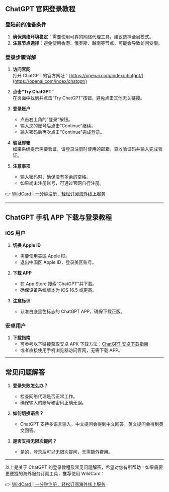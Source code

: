 ## ChatGPT 官网登录教程

### 登陆前的准备条件

1. **确保网络环境稳定**：需要使用可靠的网络代理工具，建议选择全局模式。
2. **注意节点选择**：避免使用香港、俄罗斯、越南等节点，可能会导致访问受限。

### 登录步骤详解

1. **访问官网**  
   打开 ChatGPT 的官方网址：[https://openai.com/index/chatgpt/](https://openai.com/index/chatgpt/)

2. **点击“Try ChatGPT”**  
   在页面中找到并点击“Try ChatGPT”按钮，避免点击其他无关链接。

3. **登录账户**  
   - 点击右上角的“登录”按钮。
   - 输入您的账号后点击“Continue”继续。
   - 输入密码后再次点击“Continue”完成登录。

4. **验证邮箱**  
   如果系统提示需要验证，请登录注册时使用的邮箱，查收验证码并输入完成验证。

5. **注意事项**  
   - 输入密码时，确保没有多余的空格。
   - 如果尚未注册账号，可通过官网自行注册。

👉 [WildCard | 一分钟注册，轻松订阅海外线上服务](https://bit.ly/bewildcard)

---

## ChatGPT 手机 APP 下载与登录教程

### iOS 用户

1. **切换 Apple ID**  
   - 需要使用美区 Apple ID。
   - 退出中国区 Apple ID，登录美区账号。

2. **下载 APP**  
   - 在 App Store 搜索“ChatGPT”并下载。
   - 确保设备系统版本为 iOS 16.5 或更高。

3. **注意标识**  
   - 认准白底黑色标志的 ChatGPT APP，确保下载正版。

### 安卓用户

1. **下载指南**  
   - 可参考以下链接获取安卓 APK 下载方法：[ChatGPT 安卓下载指南](https://bit.ly/bewildcard)
   - 或者直接使用手机浏览器访问官网，无需下载 APP。

---

## 常见问题解答

1. **登录失败怎么办？**  
   - 检查网络代理是否正常工作。
   - 确保输入的账号和密码正确无误。

2. **如何切换语言？**  
   - ChatGPT 支持多语言输入，中文提问会得到中文回答，英文提问会得到英文回答。

3. **是否支持无限次提问？**  
   - 是的，登录后可以无限次提问，无需额外费用。

---

以上是关于 ChatGPT 的登录教程及常见问题解答，希望对您有所帮助！如果需要更便捷的海外服务订阅工具，推荐使用 WildCard：

👉 [WildCard | 一分钟注册，轻松订阅海外线上服务](https://bit.ly/bewildcard)